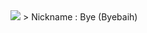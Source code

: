 <img src="https://cdn.discordapp.com/attachments/1054770371699691571/1054770414460616774/about_me.png" />
> Nickname  : Bye (Byebaih)
